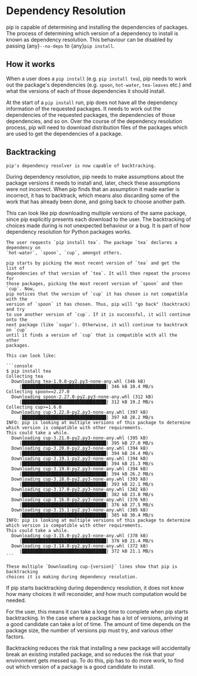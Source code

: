 # Dependency Resolution

pip is capable of determining and installing the dependencies of packages. The
process of determining which version of a dependency to install is known as
dependency resolution. This behaviour can be disabled by passing
{any}`--no-deps` to {any}`pip install`.

## How it works

When a user does a `pip install` (e.g. `pip install tea`), pip needs to work
out the package's dependencies (e.g. `spoon`, `hot-water`, `tea-leaves` etc.)
and what the versions of each of those dependencies it should install.

At the start of a `pip install` run, pip does not have all the dependency
information of the requested packages. It needs to work out the dependencies
of the requested packages, the dependencies of those dependencies, and so on.
Over the course of the dependency resolution process, pip will need to download
distribution files of the packages which are used to get the dependencies of a
package.

## Backtracking

```{versionchanged} 20.3
pip's dependency resolver is now capable of backtracking.
```

During dependency resolution, pip needs to make assumptions about the package
versions it needs to install and, later, check these assumptions were not
incorrect. When pip finds that an assumption it made earlier is incorrect, it
has to backtrack, which means also discarding some of the work that has already
been done, and going back to choose another path.

This can look like pip downloading multiple versions of the same package,
since pip explicitly presents each download to the user. The backtracking of
choices made during is not unexpected behaviour or a bug. It is part of how
dependency resolution for Python packages works.

````{admonition} Example
The user requests `pip install tea`. The package `tea` declares a dependency on
`hot-water`, `spoon`, `cup`, amongst others.

pip starts by picking the most recent version of `tea` and get the list of
dependencies of that version of `tea`. It will then repeat the process for
those packages, picking the most recent version of `spoon` and then `cup`. Now,
pip notices that the version of `cup` it has chosen is not compatible with the
version of `spoon` it has chosen. Thus, pip will "go back" (backtrack) and try
to use another version of `cup`. If it is successful, it will continue onto the
next package (like `sugar`). Otherwise, it will continue to backtrack on `cup`
until it finds a version of `cup` that is compatible with all the other
packages.

This can look like:

```console
$ pip install tea
Collecting tea
  Downloading tea-1.9.8-py2.py3-none-any.whl (346 kB)
     |████████████████████████████████| 346 kB 10.4 MB/s
Collecting spoon==2.27.0
  Downloading spoon-2.27.0-py2.py3-none-any.whl (312 kB)
     |████████████████████████████████| 312 kB 19.2 MB/s
Collecting cup>=1.6.0
  Downloading cup-3.22.0-py2.py3-none-any.whl (397 kB)
     |████████████████████████████████| 397 kB 28.2 MB/s
INFO: pip is looking at multiple versions of this package to determine
which version is compatible with other requirements.
This could take a while.
  Downloading cup-3.21.0-py2.py3-none-any.whl (395 kB)
     |████████████████████████████████| 395 kB 27.0 MB/s
  Downloading cup-3.20.0-py2.py3-none-any.whl (394 kB)
     |████████████████████████████████| 394 kB 24.4 MB/s
  Downloading cup-3.19.1-py2.py3-none-any.whl (394 kB)
     |████████████████████████████████| 394 kB 21.3 MB/s
  Downloading cup-3.19.0-py2.py3-none-any.whl (394 kB)
     |████████████████████████████████| 394 kB 26.2 MB/s
  Downloading cup-3.18.0-py2.py3-none-any.whl (393 kB)
     |████████████████████████████████| 393 kB 22.1 MB/s
  Downloading cup-3.17.0-py2.py3-none-any.whl (382 kB)
     |████████████████████████████████| 382 kB 23.8 MB/s
  Downloading cup-3.16.0-py2.py3-none-any.whl (376 kB)
     |████████████████████████████████| 376 kB 27.5 MB/s
  Downloading cup-3.15.1-py2.py3-none-any.whl (385 kB)
     |████████████████████████████████| 385 kB 30.4 MB/s
INFO: pip is looking at multiple versions of this package to determine
which version is compatible with other requirements.
This could take a while.
  Downloading cup-3.15.0-py2.py3-none-any.whl (378 kB)
     |████████████████████████████████| 378 kB 21.4 MB/s
  Downloading cup-3.14.0-py2.py3-none-any.whl (372 kB)
     |████████████████████████████████| 372 kB 21.1 MB/s
```

These multiple `Downloading cup-{version}` lines show that pip is backtracking
choices it is making during dependency resolution.
````

If pip starts backtracking during dependency resolution, it does not know how
many choices it will reconsider, and how much computation would be needed.

For the user, this means it can take a long time to complete when pip starts
backtracking. In the case where a package has a lot of versions, arriving at a
good candidate can take a lot of time. The amount of time depends on the
package size, the number of versions pip must try, and various other factors.

Backtracking reduces the risk that installing a new package will accidentally
break an existing installed package, and so reduces the risk that your
environment gets messed up. To do this, pip has to do more work, to find out
which version of a package is a good candidate to install.
